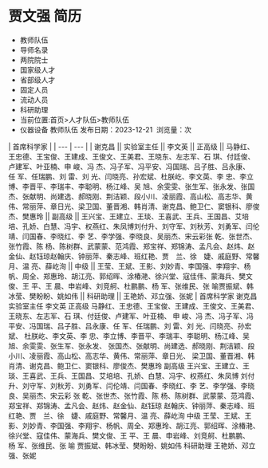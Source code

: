 # 贾文强 简历
- 教师队伍
- 导师名录
- 两院院士
- 国家级人才
- 省部级人才
- 固定人员
- 流动人员
- 科研助理
- 当前位置:首页>人才队伍>教师队伍
- 仪器设备
教师队伍
发布日期：2023-12-21  浏览量：次

| 首席科学家 |
| --- | --- |
| 谢克昌 || 实验室主任 || 李文英 || 正高级 || 马静红、王忠德、王宝俊、王建成、王俊文、王美君、王晓东、左志军、石 琪、付廷俊、卢建军、叶亚楠、申 峻、冯 杰、冯子军、冯平安、冯国瑞、吕子胜、吕永康、任 军、任瑞鹏、刘 雷、刘 光、闫晓亮、孙宏斌、杜朕屹、李文英、李 忠、李立博、李晋平、李瑞丰、李聪明、杨江峰、吴 旭、余雯雯、张生军、张永发、张国杰、张献明、尚建选、郝晓刚、荆洁颖、段小川、凌丽霞、高山松、高志华、黄伟、常丽萍、章日光、梁卫国、董晋湘、韩肖清、谢克昌、鲍卫仁、窦银科、廖俊杰、樊惠玲 || 副高级 || 王兴宝、王建立、王琰、王喜武、王兵、王国昌、艾培培、孔娇、白慧、冯宇、权燕红、朱凤博刘付升、刘守军、刘秋芳、刘勇军、闫伦靖、闫国春、李晓红、李 艺、李学强、李晓良、吴丽杰、宋云彩张 乾、张世杰、张竹霞、陈 杨、陈树群、武蒙蒙、范鸿霞、郑宝祥、郑锦涛、孟凡会、赵炜、赵金仙、赵钰琼赵翰庆、钟丽萍、秦志峰、班红艳、贾 兰、徐 婕、戚庭野、常馨月、温 亮、薛屹洵 || 中级 || 王莹、王斌、王影、刘妙青、李国强、李翔宇、杨帆、周全、郑惠玲、胡江亮、郭绍晖、涂椿滟、徐兴堂、寇佳伟、蒙海兵、樊文俊、王 平、王 晨、申岩峰、刘竞舸、杜鹏鹏、杨 军、张维民、张 喻贾振斌、韩冰莹、樊盼盼、姚如伟 || 科研助理 || 王艳娇、邓立强、张妮 |
首席科学家
谢克昌
实验室主任
李文英
正高级
马静红、王忠德、王宝俊、王建成、王俊文、王美君、王晓东、左志军、石 琪、付廷俊、卢建军、叶亚楠、
申 峻、冯 杰、冯子军、冯平安、冯国瑞、吕子胜、吕永康、任 军、任瑞鹏、刘 雷、刘 光、闫晓亮、孙宏斌、
杜朕屹、李文英、李 忠、李立博、李晋平、李瑞丰、李聪明、杨江峰、吴 旭、余雯雯、张生军、张永发、
张国杰、张献明、尚建选、郝晓刚、荆洁颖、段小川、凌丽霞、高山松、高志华、黄伟、常丽萍、章日光、
梁卫国、董晋湘、韩肖清、谢克昌、鲍卫仁、窦银科、廖俊杰、樊惠玲
副高级
王兴宝、王建立、王琰、王喜武、王兵、王国昌、艾培培、孔娇、白慧、冯宇、权燕红、朱凤博
刘付升、刘守军、刘秋芳、刘勇军、闫伦靖、闫国春、李晓红、李 艺、李学强、李晓良、吴丽杰、宋云彩
张 乾、张世杰、张竹霞、陈 杨、陈树群、武蒙蒙、范鸿霞、郑宝祥、郑锦涛、孟凡会、赵炜、赵金仙、赵钰琼
赵翰庆、钟丽萍、秦志峰、班红艳、贾 兰、徐 婕、戚庭野、常馨月、温 亮、薛屹洵
中级
王莹、王斌、王影、刘妙青、李国强、李翔宇、杨帆、周全、郑惠玲、胡江亮、郭绍晖、涂椿滟、
徐兴堂、寇佳伟、蒙海兵、樊文俊、王 平、王 晨、申岩峰、刘竞舸、杜鹏鹏、杨 军、张维民、张 喻
贾振斌、韩冰莹、樊盼盼、姚如伟
科研助理
王艳娇、邓立强、张妮
